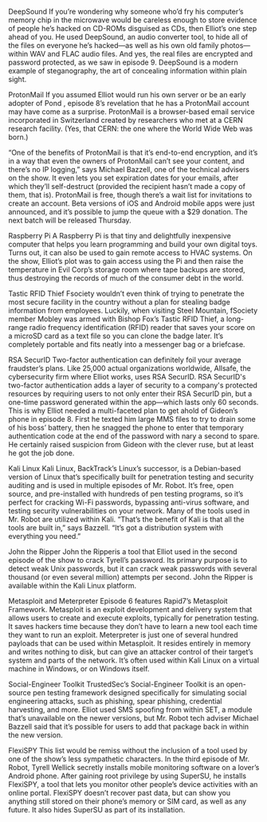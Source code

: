 DeepSound
If you’re wondering why someone who’d fry his computer’s memory chip in the microwave would be careless enough to store evidence of people he’s hacked on CD-ROMs disguised as CDs, then Elliot’s one step ahead of you. He used DeepSound, an audio converter tool, to hide all of the files on everyone he’s hacked—as well as his own old family photos—within WAV and FLAC audio files. And yes, the real files are encrypted and password protected, as we saw in episode 9. DeepSound is a modern example of steganography, the art of concealing information within plain sight.

ProtonMail
If you assumed Elliot would run his own server or be an early adopter of Pond , episode 8’s revelation that he has a ProtonMail account may have come as a surprise. ProtonMail is a browser-based email service incorporated in Switzerland created by researchers who met at a CERN research facility. (Yes, that CERN: the one where the World Wide Web was born.)

“One of the benefits of ProtonMail is that it’s end-to-end encryption, and it’s in a way that even the owners of ProtonMail can’t see your content, and there’s no IP logging,” says Michael Bazzell, one of the technical advisers on the show. It even lets you set expiration dates for your emails, after which they’ll self-destruct (provided the recipient hasn’t made a copy of them, that is). ProtonMail is free, though there’s a wait list for invitations to create an account. Beta versions of iOS and Android mobile apps were just announced, and it’s possible to jump the queue with a $29 donation. The next batch will be released Thursday.

Raspberry Pi
A Raspberry Pi is that tiny and delightfully inexpensive computer that helps you learn programming and build your own digital toys. Turns out, it can also be used to gain remote access to HVAC systems. On the show, Elliot’s plot was to gain access using the Pi and then raise the temperature in Evil Corp’s storage room where tape backups are stored, thus destroying the records of much of the consumer debt in the world.

Tastic RFID Thief
Fsociety wouldn’t even think of trying to penetrate the most secure facility in the country without a plan for stealing badge information from employees. Luckily, when visiting Steel Mountain, fSociety member Mobley was armed with Bishop Fox’s Tastic RFID Thief, a long-range radio frequency identification (RFID) reader that saves your score on a microSD card as a text file so you can clone the badge later. It’s completely portable and fits neatly into a messenger bag or a briefcase.

RSA SecurID
Two-factor authentication can definitely foil your average fraudster’s plans. Like 25,000 actual organizations worldwide, Allsafe, the cybersecurity firm where Elliot works, uses RSA SecurID. RSA SecurID's two-factor authentication adds a layer of security to a company's protected resources by requiring users to not only enter their RSA SecurID pin, but a one-time password generated within the app—which lasts only 60 seconds. This is why Elliot needed a multi-faceted plan to get ahold of Gideon’s phone in episode 8. First he texted him large MMS files to try to drain some of his boss’ battery, then he snagged the phone to enter that temporary authentication code at the end of the password with nary a second to spare. He certainly raised suspicion from Gideon with the clever ruse, but at least he got the job done.

Kali Linux
Kali Linux, BackTrack’s Linux’s successor, is a Debian-based version of Linux that’s specifically built for penetration testing and security auditing and is used in multiple episodes of Mr. Robot. It’s free, open source, and pre-installed with hundreds of pen testing programs, so it’s perfect for cracking Wi-Fi passwords, bypassing anti-virus software, and testing security vulnerabilities on your network. Many of the tools used in Mr. Robot are utilized within Kali. “That’s the benefit of Kali is that all the tools are built in,” says Bazzell. “It’s got a distribution system with everything you need.”

John the Ripper
John the Ripperis a tool that Elliot used in the second episode of the show to crack Tyrell’s password. Its primary purpose is to detect weak Unix passwords, but it can crack weak passwords with several thousand (or even several million) attempts per second. John the Ripper is available within the Kali Linux platform.

Metasploit and Meterpreter
Episode 6 features Rapid7’s Metasploit Framework. Metasploit is an exploit development and delivery system that allows users to create and execute exploits, typically for penetration testing. It saves hackers time because they don’t have to learn a new tool each time they want to run an exploit. Meterpreter is just one of several hundred payloads that can be used within Metasploit. It resides entirely in memory and writes nothing to disk, but can give an attacker control of their target’s system and parts of the network. It’s often used within Kali Linux on a virtual machine in Windows, or on Windows itself.

Social-Engineer Toolkit
TrustedSec’s Social-Engineer Toolkit is an open-source pen testing framework designed specifically for simulating social engineering attacks, such as phishing, spear phishing, credential harvesting, and more. Elliot used SMS spoofing from within SET, a module that’s unavailable on the newer versions, but Mr. Robot tech adviser Michael Bazzell said that it’s possible for users to add that package back in within the new version.

FlexiSPY
This list would be remiss without the inclusion of a tool used by one of the show’s less sympathetic characters. In the third episode of Mr. Robot, Tyrell Wellick secretly installs mobile monitoring software on a lover’s Android phone. After gaining root privilege by using SuperSU, he installs FlexiSPY, a tool that lets you monitor other people’s device activities with an online portal. FlexiSPY doesn’t recover past data, but can show you anything still stored on their phone’s memory or SIM card, as well as any future. It also hides SuperSU as part of its installation.
